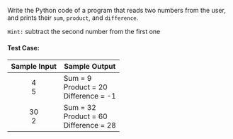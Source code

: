 Write the Python code of a program that reads two numbers from the user, and prints their `sum`, `product`, and `difference`.

`Hint:` subtract the second number from the first one

#### Test Case:

| Sample Input | Sample Output                                   |
| :----------: | ----------------------------------------------- |
|   4 <br> 5   | Sum = 9 <br> Product = 20 <br> Difference = -1  |
|  30 <br> 2   | Sum = 32 <br> Product = 60 <br> Difference = 28 |
